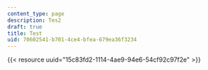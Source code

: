 ```yaml
---
content_type: page
description: Tes2
draft: true
title: Test
uid: 70602541-b701-4ce4-bfea-679ea36f3234
---
```

{{< resource uuid="15c83fd2-1114-4ae9-94e6-54cf92c97f2e" >}}